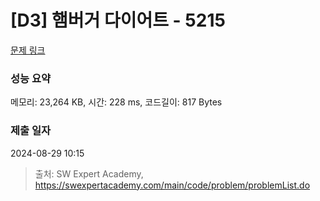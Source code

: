 # [D3] 햄버거 다이어트 - 5215 

[문제 링크](https://swexpertacademy.com/main/code/problem/problemDetail.do?contestProbId=AWT-lPB6dHUDFAVT) 

### 성능 요약

메모리: 23,264 KB, 시간: 228 ms, 코드길이: 817 Bytes

### 제출 일자

2024-08-29 10:15



> 출처: SW Expert Academy, https://swexpertacademy.com/main/code/problem/problemList.do